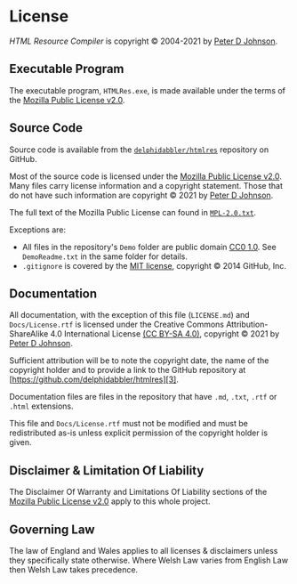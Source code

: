 # License

_HTML Resource Compiler_ is copyright © 2004-2021 by [Peter D Johnson][1].

## Executable Program

The executable program, `HTMLRes.exe`, is made available under the terms of the [Mozilla Public License v2.0][2].

## Source Code

Source code is available from the [`delphidabbler/htmlres`][3] repository on GitHub.

Most of the source code is licensed under the [Mozilla Public License v2.0][2]. Many files carry license information and a copyright statement. Those that do not have such information are copyright © 2021 by [Peter D Johnson][1].

The full text of the Mozilla Public License can found in [`MPL-2.0.txt`][4].

Exceptions are:

* All files in the repository's `Demo` folder are public domain [CC0 1.0][5]. See `DemoReadme.txt` in the same folder for details.
* `.gitignore` is covered by the [MIT license][6], copyright © 2014 GitHub, Inc.

## Documentation

All documentation, with the exception of this file (`LICENSE.md`) and `Docs/License.rtf` is licensed under the Creative Commons Attribution-ShareAlike 4.0 International License [(CC BY-SA 4.0)][7], copyright © 2021 by [Peter D Johnson][1].

Sufficient attribution will be to note the copyright date, the name of the copyright holder and to provide a link to the GitHub repository at [https://github.com/delphidabbler/htmlres][3].

Documentation files are files in the repository that have `.md`, `.txt`, `.rtf` or `.html` extensions.

This file and `Docs/License.rtf` must not be modified and must be redistributed as-is unless explicit permission of the copyright holder is given.

## Disclaimer & Limitation Of Liability

The Disclaimer Of Warranty and Limitations Of Liability sections of the [Mozilla Public License v2.0][2] apply to this whole project.

## Governing Law

The law of England and Wales applies to all licenses & disclaimers unless they specifically state otherwise. Where Welsh Law varies from English Law then Welsh Law takes precedence.

[1]: https://gravatar.com/delphidabbler
[2]: https://mozilla.org/MPL/2.0/
[3]: https://github.com/delphidabbler/htmlres
[4]: https://github.com/delphidabbler/htmlres/blob/master/Docs/MPL-2.0.txt
[5]: https://creativecommons.org/publicdomain/zero/1.0/
[6]: https://opensource.org/licenses/MIT
[7]: https://creativecommons.org/licenses/by-sa/4.0/
